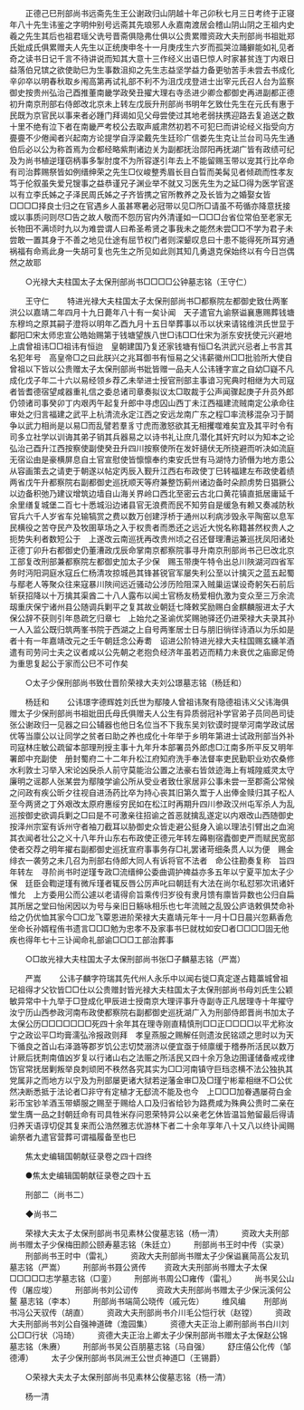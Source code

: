 <!-- { "loadSidebar": true } -->
　　正德己巳刑部尚书远斋先生王公谢政归山阴越十年己卯秋七月三日考终于正寝年八十先生讳鉴之字明仲别号远斋其先琅邪人永嘉南渡居会稽山阴山阴之王祖内史羲之先生其后也祖君瑶父诜号晋斋俱隐弗仕俱以公贵累赠资政大夫刑部尚书祖妣郑氏妣成氏俱累赠夫人先生以正统庚申冬十一月庚戌生六岁而孤哭泣踊擗能如礼见者奇之读书日记千言不待讲说而知其大意十三作经义出语巳惊人时家甚贫连丁内艰日益落伯兄镔之欲使助巳为生事数沮抑之先生志益坚学益力备更劬苦手未尝去书成化辛卯卒以明春秋取乡闱高第再试礼部不利不为沮戊戌登进士出宰元氏召人台为监察御史按贵州弘治己酉推董南畿学政癸丑擢大理右寺丞进少卿佥都御史再进副都正德初升南京刑部右侍郎改北京未上转左戊辰升刑部尚书明年乞致仕先生在元氏有惠于民既为京官民以事来者必踵门拜谒如见父母尝使过其地老弱扶携迎路去复追送之数十里不绝有泣下者在南畿严考校公去取声威肃然初若不可犯巳而讲论经义指受向方亹亹不少倦闻者兴起南方论提学自浮梁戴先生廷珍广信娄先生克让兰台司马先生通伯后必以公为称首焉为佥都经略紫荆诸边关为副都抚治郧阳再抚湖广皆有政绩可纪及为尚书植逆瑾窃柄事多掣肘度不为所容遂引年去上不能留赐玉带以宠其行比卒命有司治葬赐祭皆如例缙绅荣之先生□仪峻整秀眉长目白晢而美髯见者倾疏而性孝友笃于伦叙虽失爱兄锼事之益恭谨兄子渊业举不就又习医先生为之延□得为医学官遂以有立李氏姊之子泽民周氏姊之子齐皆携之官所教养之及长皆为之婚娶女皆□□□□择良士归之在官遇乡人虽甚寒暑必冠带以见□所□请虽不苟循亦降意抚接或以事质问则尽□告之故人敬而不怨历官内外清谨如一□□□台省位常伯至老家无长物田不满顷时九以为难尝谓人曰希圣希贤之事我未之能然未尝□□不学为君子未尝敢一置其身于不善之地见仕途有屈节权门者则深颦叹息曰十患不能得死所耳穷通祸福有命焉此身一失胡可复也先生之所见如此则其知几勇退克保始终以有今日岂偶然之故耶 

　　○光禄大夫柱国太子太保刑部尚书□□□□公钟墓志铭（王守仁） 

　　王守仁 
　　特进光禄大夫柱国太子太保刑部尚书□都察院左都御史致仕两峯洪公以嘉靖二年四月十九日薨年八十有一矣讣闻　天子遣官九谕祭谥襄惠赐葬钱塘东穆坞之原其嗣子澄将以明年乙酉九月十五日举葬事以币以状来请铭维洪氏世显于鄱阳□宋太师忠宣公皓始赐第于钱塘望族八世□讳□□仕宋为浙东安抚使元兴避地上虞曾祖讳□□祖讳有恒迨　皇朝建国乃复还家钱塘有恒□名洪武兴忌者上书言其名犯年号　高皇帝□之曰此朕兴之兆耳御书有恒易之父讳薪徽州□□批验所大使自曾祖以下皆以公贵赠太子太保刑部尚书妣皆赠一品夫人公讳锺字宣之自幼□嶷不凡成化戊子年二十六以易经领乡荐乙未举进士授官刑部主事谙习宪典时相继为大司寇者皆耆德宿望咸器重礼信之委总诸司章奏拟议太□取裁于公声闻骤起庚子升员外郎仍领诸司事癸卯丁内艰丙午起复升郎中寻虑囚山西丁未江西福建流贼南定公承命往审处之归言福建之武平上杭清流永定江西之安远龙南广东之程□率流移混杂习于鬬争以武力相尚是以易□而乱譬若羣豸寸虎而激怒欲其无相攫噬难矣宜及其平时令有司多立社学以训诲其弟子销其兵器易之以诗书礼让庶几潜化其奸宄时以为知本之论弘治己酉升江西按察使副使癸丑升四川按察使所在发奸擿伏无所挠避而听决如流庭无宿讼由是豪横屏息自土官宣慰使皆懔懔奉约束安氏世有马湖恃力骄僭为地方患公从容画策去之请吏于朝遂以帖定丙辰入觐升江西右布政使丁巳转福建左布政使着绩两省戊午升都察院右副都御史巡抚顺天等府兼整饬蓟州诸边备时朵颜虏势日猖獗公以边备积弛乃建议增筑边墙自山海关界岭口西北至密云古北口黄花镇直抵居庸延千余里缮复城堡二百七十悉城沿边诸县官无浪费而民不知劳自是缓急有赖又奏减防秋官兵六千人岁省车兑输犒赏之费以数万创建浮桥于通州以利病涉毁永平陶窑以息军民横役之苦夺民产及牧圉草场之入于权贵者而悉还之远近大悦名称籍甚然权贵人之扼势失利者数短公于　上遂改云南巡抚再改贵州顷之召还督理漕运兼巡抚凤阳诸处正德丁卯升右都御史仍董漕政戊辰命掌南京都察院事寻升南京刑部尚书己巳改北京工部复改刑部兼都察院左都御史加太子少保　赐玉带庚午特令出总川陜湖河四省军务时沔阳洞庭水寇丘仁杨清攻掠城邑其锋甚锐官军屡失利公至以计擒灭之蓝五起蜀与鄢老人等聚众往来寇暴川陜间远近骚动公涉历险阻深入贼巢运谋设奇躬矢石前后斩获招降以十万擒其渠酋二十八人露布以闻土官杨友杨爱相仇激为变众至三万余流刼重庆保宁诸州县公随调兵剿平之复其故业朝廷七降敕奖励赐白金麒麟服进太子大保公辞不获则引年恳疏乞归章七　上始允之圣谕优奖赐驰驿还仍进荣禄大夫录其孙一人入监公既归筑两峯书院于西湖之上自号两峯居士日与朋旧徜徉诗酒以为乐如是者十有一年嘉靖改元之壬午朝廷念公寿耈　诏进公阶特进光禄大夫柱国赐玄纁羊酒遣有司劳问士夫之议者咸以公先朝之老抱负经济年虽若迈而精力未衰优之庙廊足倚为重思复起公于家而公巳不可作矣 

　　○太子少保刑部尚书致仕晋阶荣禄大夫刘公璟墓志铭（杨廷和） 

　　杨廷和 
　　公讳璟字德辉姓刘氏世为鄢陵人曾祖讳聚有隐德祖讳义父讳海俱赠太子少保刑部尚书祖妣田氏母氏俱赠夫人公生有异质弱冠补学官弟子员同邑司徒张公谢政归一见器之曰公辅器也他日名位当不下我东吴刘钦谟时提举河南学政试居优等当廪公以让同学之贫者曰助之养也成化十年举于乡明年第进士试政刑部当外补司寇林庄敏公疏留本部理刑授主事十九年升本部署员外郎虑□江南多所平反又明年署郎中充副使　册封蜀府二十二年升松江府知府洗手奉法督率吏民勤职业劝农桑修水利敦士习举入宋论凶戾杀人前守莫能治公置之法豪右皆敛迹海上有城隍威灵太守廉明之谣郡人张某尝为鄢陵学谕公所从受业者致仕家居非公事未尝一至郡斋公常候之问政有疾公昕夕往视自进汤药比卒为持心丧其旧第久鬻于人出俸金赎归其子松人至今两贤之丁外艰改太原府惠绥穷民如在松江时再期升四川参政汉州屯军杀人为乱巡按御史欲调兵剿之□曰是不可激亲往招谕之首恶就擒乱遂定以内艰改山西随御史按泽州宗室有诉州守者袖刀截耳以胁御史众皆走避公挺身入谕以理法引臂出之血涴其衣闻者壮公之义十八年升山东右布政使正德元年转左薅剔宿蠹御吏严而赋民宽部使者交荐之明年擢右副都御史巡抚宣府事事务存□礼罢诸苛细条贯人以为便　赐金绯衣一袭劳之未几召为刑部右侍郎大同人有诉将官不法者　命公往勘奏复称　旨四年转左　寻阶尚书时逆瑾专政□流缙绅公委曲调护禆益亦多五年以宁夏平加太子少保　廷臣会鞫逆瑾有微斥瑾者辄反唇公厉声叱曰朝廷有大法在尚尔私怼邪次讯诸奸惟允　上方委用公而公遽以老请得俞旨乘传归岁役有隶月馈有廪皆异数也公归自扁其所居之堂曰怡闲因以为号与亲旧日觞咏相乐也七年流贼之乱毁公庐诰敕俱焚命补给之仍优恤其家今□□龙飞覃恩进阶荣禄大夫嘉靖元年十一月十□日晨兴忽爇香危坐命长孙婿程侑书遗言□□□勉为忠孝不及家事书巳就枕如安□者□□□□固无他疾也得年七十三讣闻命礼部谕□□□工部治葬事 

　　○□故光禄大夫柱国太子太保刑部尚书张□子麟墓志铭（严嵩） 

　　严嵩 
　　公讳子麟字符瑞其先代州人永乐中以闻右徙□真定遂占籍藁城曾祖玘祖得才父钦皆□□仕以公贵赠封皆光禄大夫柱国太子太保刑部尚书母刘氏生公颖敏异常中十九举于□登成化甲辰进士授南京大理评事升寺副寺正凡居理寺十年擢守汝宁历山西参政河南布政使都察院右副都御史巡抚湖广入为刑部侍郎晋尚书加太子太保公历□□□□□□□死四十余年其在理寺刚直精慎刑□□正□□□□以平尤称汝宁之政讼平□均膏濡弘泠报政则拜　孝皇燕服之赐解任则遗汝民铭颂之思时以为天下循良之首山右泽潞等郡岁饥公志切焚溺济以便宜亟于倾廪缓于稽券所活民以数万计厥后抚荆南值凶岁复以行诸山右之法赈之所活民又四十余万急边圉谨储备戒戎律饬官常抚居剿叛举良刺顽罔不秩然各究其实为□□河南镇守巨珰恣横不法公独执其党属非之而地方以宁及为刑部屡更诸大狱若逆藩金审□及□瑾宁彬辈相继不□公优然决断悉抵于法论者□非守有定植才无郄流不能及也今　上□□□加眷遇屡荷白金彩币宝钞羊酒玉带蟒服之赐至于赐给人口及归省给钞为路费咸为殊典公贵时二亲在堂生膺一品之封朝廷命有司具牲米存问恩荣特异公以亲老乞休皆温旨勉留最后得请归养天语谆切促其复来而公浩然雅志优游林下者二十余年享年八十又八以终讣闻赐谕祭者九遣官营葬可谓福履备至也巳 

　　焦太史编辑国朝献征录卷之四十四终 

　　●焦太史编辑国朝献征录卷之四十五 

　　刑部二（尚书二） 

　　◆尚书二 

　　荣禄大夫太子太保刑部尚书见素林公俊墓志铭（杨一清） 
　　资政大夫刑部尚书赠太子少保梅田颜公颐寿墓志铭（朱廷立） 
　　刑部尚书王时中传（实录） 
　　刑部尚书王时中（雷礼） 
　　资政大夫刑部尚书赠太子少保谥襄简高公友玑墓志铭（严嵩） 
　　刑部尚书聂公贤传 
　　资政大夫刑部尚书赠太子太保□□□□□志学墓志铭（□銮） 
　　刑部尚书周公□雍传（雷礼） 
　　尚书吴公山传（屠应埈） 
　　刑部尚书刘公讱传 
　　资政大夫刑部尚书赠太子少保沅溪何公鳌 墓志铭（李本） 
　　刑部尚书端简公晓传（戚元佐） 
　　维风编 
　　刑部尚书冯公天驭传（胡直） 
　　资政大夫刑部尚书介川毛公恺行状（赵镗） 
　　资政大夫刑部尚书刘公自强神道碑（澹园集） 
　　资德大夫正治上卿刑部尚书白川刘公□□行状（冯琦） 
　　资德大夫正治上卿太子少保刑部尚书赠太子太保赵公锦墓志铭（朱赓） 
　　刑部尚书吴公百朋墓志铭（马自强） 
　　舒庄僖公化传（邹德溥） 
　　太子少保刑部尚书凤洲王公世贞神道□（王锡爵） 

　　○荣禄大夫太子太保刑部尚书见素林公俊墓志铭（杨一清） 

　　杨一清 
